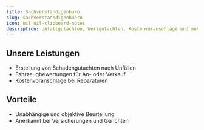 ```yaml
---
title: Sachverständigenbüro
slug: sachverstaendigenbuero
icon: uil uil-clipboard-notes
description: Unfallgutachten, Wertgutachten, Kostenvoranschläge und mehr – objektiv & unabhängig.
---
```


## Unsere Leistungen

- Erstellung von Schadengutachten nach Unfällen
- Fahrzeugbewertungen für An- oder Verkauf
- Kostenvoranschläge bei Reparaturen

## Vorteile

- Unabhängige und objektive Beurteilung
- Anerkannt bei Versicherungen und Gerichten
